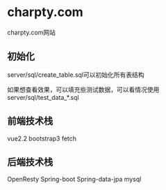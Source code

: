 # charpty.com
charpty.com网站

## 初始化
server/sql/create_table.sql可以初始化所有表结构

如果想查看效果，可以填充些测试数据，可以看情况使用server/sql/test_data_*.sql



## 前端技术栈
vue2.2
bootstrap3
fetch


## 后端技术栈
OpenResty
Spring-boot
Spring-data-jpa
mysql
